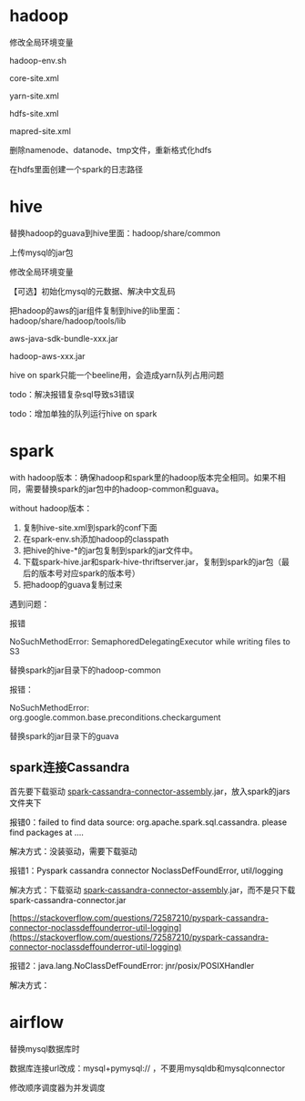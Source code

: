 # hadoop
修改全局环境变量

hadoop-env.sh

core-site.xml

yarn-site.xml

hdfs-site.xml

mapred-site.xml

删除namenode、datanode、tmp文件，重新格式化hdfs

在hdfs里面创建一个spark的日志路径





# hive
替换hadoop的guava到hive里面：hadoop/share/common

上传mysql的jar包

修改全局环境变量

【可选】初始化mysql的元数据、解决中文乱码

把hadoop的aws的jar组件复制到hive的lib里面：hadoop/share/hadoop/tools/lib

aws-java-sdk-bundle-xxx.jar

hadoop-aws-xxx.jar

hive on spark只能一个beeline用，会造成yarn队列占用问题

todo：解决报错复杂sql导致s3错误

todo：增加单独的队列运行hive on spark

# spark
with hadoop版本：确保hadoop和spark里的hadoop版本完全相同。如果不相同，需要替换spark的jar包中的hadoop-common和guava。

without hadoop版本：

1. 复制hive-site.xml到spark的conf下面
2. 在spark-env.sh添加hadoop的classpath
3. 把hive的hive-*的jar包复制到spark的jar文件中。
4. 下载spark-hive.jar和spark-hive-thriftserver.jar，复制到spark的jar包（最后的版本号对应spark的版本号）
5. 把hadoop的guava复制过来

遇到问题：

报错

<font style="color:rgb(31, 35, 40);">NoSuchMethodError: SemaphoredDelegatingExecutor while writing files to S3</font>

替换spark的jar目录下的hadoop-common

报错：

<font style="color:rgb(31, 35, 40);">NoSuchMethodError: org.google.common.base.preconditions.checkargument</font>

<font style="color:rgb(31, 35, 40);">替换spark的jar目录下的guava</font>

## spark连接Cassandra
首先要下载驱动<font style="color:rgb(12, 13, 14);"> </font>[spark-cassandra-connector-assembly](https://mvnrepository.com/artifact/com.datastax.spark/spark-cassandra-connector-assembly)<font style="color:rgb(12, 13, 14);">.jar，放入spark的jars文件夹下</font>

<font style="color:rgb(12, 13, 14);">报错0：failed to find data source: org.apache.spark.sql.cassandra. please find packages at ....</font>

<font style="color:rgb(12, 13, 14);">解决方式：没装驱动，需要下载驱动</font>

报错1：<font style="color:rgb(12, 13, 14);">Pyspark cassandra connector NoclassDefFoundError, util/logging</font>

解决方式：下载驱动<font style="color:rgb(12, 13, 14);"> </font>[spark-cassandra-connector-assembly](https://mvnrepository.com/artifact/com.datastax.spark/spark-cassandra-connector-assembly)<font style="color:rgb(12, 13, 14);">.jar，而不是只下载spark-cassandra-connector.jar</font>

[https://stackoverflow.com/questions/72587210/pyspark-cassandra-connector-noclassdeffounderror-util-logging](https://stackoverflow.com/questions/72587210/pyspark-cassandra-connector-noclassdeffounderror-util-logging)

报错2：<font style="color:rgb(12, 13, 14);">java.lang.NoClassDefFoundError: jnr/posix/POSIXHandler</font>

<font style="color:rgb(12, 13, 14);">解决方式：</font>

# airflow
替换mysql数据库时

数据库连接url改成：mysql+pymysql:// ，不要用mysqldb和mysqlconnector

修改顺序调度器为并发调度

